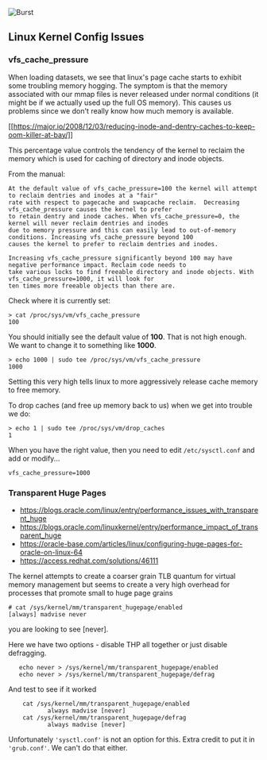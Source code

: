 ![Burst](../doc/burst_small.png "")


## Linux Kernel Config Issues

### vfs_cache_pressure
When loading datasets, we see that linux's page cache starts to exhibit some troubling memory hogging. The symptom is
that the memory associated with our mmap files is never released under normal conditions (it might be if we actually
used up the full OS memory). This causes us problems since we don't really know how much memory is available. 
 
[[https://major.io/2008/12/03/reducing-inode-and-dentry-caches-to-keep-oom-killer-at-bay/]]

This percentage value controls the tendency of the kernel to reclaim the memory which is used for caching of directory and inode objects.

From the manual:

    At the default value of vfs_cache_pressure=100 the kernel will attempt to reclaim dentries and inodes at a "fair" 
    rate with respect to pagecache and swapcache reclaim.  Decreasing vfs_cache_pressure causes the kernel to prefer 
    to retain dentry and inode caches. When vfs_cache_pressure=0, the kernel will never reclaim dentries and inodes 
    due to memory pressure and this can easily lead to out-of-memory conditions. Increasing vfs_cache_pressure beyond 100
    causes the kernel to prefer to reclaim dentries and inodes.
    
    Increasing vfs_cache_pressure significantly beyond 100 may have negative performance impact. Reclaim code needs to 
    take various locks to find freeable directory and inode objects. With vfs_cache_pressure=1000, it will look for 
    ten times more freeable objects than there are.

Check where it is currently set:

    > cat /proc/sys/vm/vfs_cache_pressure
    100
You should initially see the default value of __100__. That is not high enough. We want to change it to something
like __1000__.

    > echo 1000 | sudo tee /proc/sys/vm/vfs_cache_pressure
    1000
    
Setting this very high tells linux to more aggressively release cache memory to free memory.
 
To drop caches (and free up memory back to us) when we get into trouble we do:
    
    > echo 1 | sudo tee /proc/sys/vm/drop_caches
    1

When you have the right value, then you need to edit  `/etc/sysctl.conf` and add or modify...
    
    vfs_cache_pressure=1000
    
    
### Transparent Huge Pages
 * https://blogs.oracle.com/linux/entry/performance_issues_with_transparent_huge
 * https://blogs.oracle.com/linuxkernel/entry/performance_impact_of_transparent_huge
 * https://oracle-base.com/articles/linux/configuring-huge-pages-for-oracle-on-linux-64
 * https://access.redhat.com/solutions/46111 

The kernel attempts to create a coarser grain TLB quantum for virtual memory management but seems to create a very
high overhead for processes that promote small to huge page grains

    # cat /sys/kernel/mm/transparent_hugepage/enabled
    [always] madvise never

you are looking to see [never].

Here we have two options - disable THP all together or just disable defragging.

       echo never > /sys/kernel/mm/transparent_hugepage/enabled
       echo never > /sys/kernel/mm/transparent_hugepage/defrag

And test to see if it worked

        cat /sys/kernel/mm/transparent_hugepage/enabled
               always madvise [never]
        cat /sys/kernel/mm/transparent_hugepage/defrag
               always madvise [never]

Unfortunately `'sysctl.conf'` is not an option for this. Extra credit to put it in `'grub.conf'`. We can't do that either.